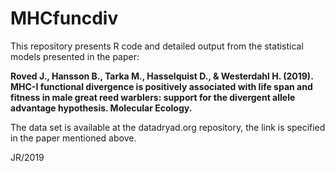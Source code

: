 # MHCfuncdiv
This repository presents R code and detailed output from the statistical models presented in the paper:   

**Roved J., Hansson B., Tarka M., Hasselquist D., & Westerdahl H. (2019). MHC-I functional divergence is positively associated with life span and fitness in male great reed warblers: support for the divergent allele advantage hypothesis. Molecular Ecology.**  

The data set is available at the datadryad.org repository, the link is specified in the paper mentioned above.  

JR/2019
